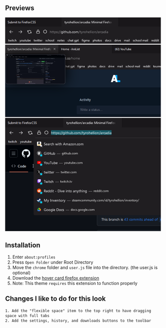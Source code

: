 ## Previews
![](https://github.com/tyrohellion/arcadia/blob/master/1.png)
![](https://github.com/tyrohellion/arcadia/blob/master/hovercard.png)
![](https://github.com/tyrohellion/arcadia/blob/master/2.png)

## Installation

1. Enter `about:profiles`
2. Press `Open Folder` under Root Directory
3. Move the `chrome` folder and `user.js` file into the directory. (the user.js is optional)
4. Download the [hover card firefox extension](https://github.com/easonwong-de/Tab-Preview-On-Hover)
5. Note: This theme `requires` this extension to function properly


## Changes I like to do for this look
    1. Add the "flexible space" item to the top right to have dragging space with full tabs
    2. Add the settings, history, and downloads buttons to the toolbar
